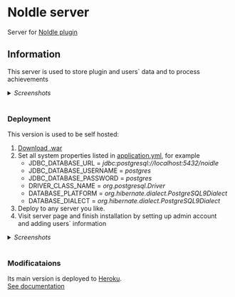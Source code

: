 # NoIdle server
Server for [NoIdle plugin](https://gitlab.com/endovitskayaV/NoIdle)

## Information
This server is used to store plugin and users` data and to process achievements
<details>
    <summary><i>Screenshots</i></summary>
    <p><br><img src="https://github.com/endovitskayaV/noidle_server/blob/screenshots/main.png" height="500"></p>
    <p><br><img src="https://github.com/endovitskayaV/noidle_server/blob/screenshots/dashboard.png" height="500"></p>
    <p><br><img src="https://github.com/endovitskayaV/noidle_server/blob/screenshots/achievements.png" height="500"></p>
</details><br>

### Deployment
This version is used to be self hosted:
1. [Download .war](https://github.com/endovitskayaV/noidle_server/releases)
2. Set all system properties listed in [application.yml](https://github.com/endovitskayaV/noidle_server/blob/custom_server/src/main/resources/application.yml), for example<ul>
    <li>JDBC_DATABASE_URL = <i>jdbc:postgresql://localhost:5432/noidle</i></li>
    <li>JDBC_DATABASE_USERNAME = <i>postgres</i></li>
    <li>JDBC_DATABASE_PASSWORD = <i>postgres</i></li>
    <li>DRIVER_CLASS_NAME = <i>org.postgresql.Driver</i></li>
    <li>DATABASE_PLATFORM = <i>org.hibernate.dialect.PostgreSQL9Dialect</i></li>
    <li>DATABASE_DIALECT = <i>org.hibernate.dialect.PostgreSQL9Dialect</i></li></ul>    
3. Deploy to any server you like.
4. Visit server page and finish installation by setting up admin account <br>
   and adding users` information
 <details>
    <summary><i>Screenshots</i></summary>
    <p><br><img src="https://github.com/endovitskayaV/noidle_server/blob/screenshots/admin_setup.png" height="500"></p>
    <p><br><img src="https://github.com/endovitskayaV/noidle_server/blob/screenshots/add_users.png" height="455"></p>
</details><br>  

### Modificataions
Its main version is deployed to [Heroku](https://noidle.herokuapp.com). <br>
[See documentation](https://github.com/endovitskayaV/noidle_server)
